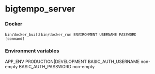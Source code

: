 bigtempo_server
===============

### Docker

`bin/docker_build`
`bin/docker_run ENVIRONMENT USERNAME PASSWORD [command]`


### Environment variables
APP_ENV PRODUCTION|DEVELOPMENT
BASIC_AUTH_USERNAME non-empty
BASIC_AUTH_PASSWORD non-empty